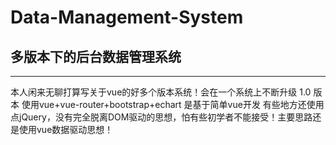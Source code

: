 # Data-Management-System
## 多版本下的后台数据管理系统
***
本人闲来无聊打算写关于vue的好多个版本系统！会在一个系统上不断升级
1.0 版本 使用vue+vue-router+bootstrap+echart 是基于简单vue开发 有些地方还使用点jQuery，没有完全脱离DOM驱动的思想，怕有些初学者不能接受！主要思路还是使用vue数据驱动思想！
